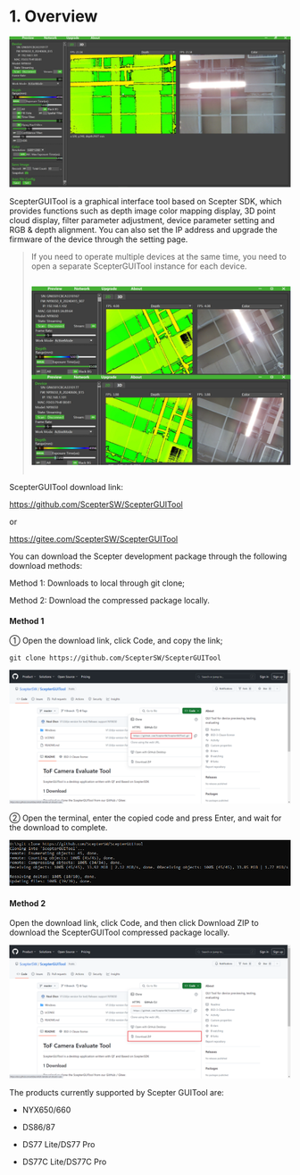 # 1. Overview

![ScepterGUITool](../../zh-cn/ScepterGUITool/Overview-asserts/01.png)

ScepterGUITool is a graphical interface tool based on Scepter SDK, which provides functions such as depth image color mapping display, 3D point cloud display, filter parameter adjustment, device parameter setting and RGB & depth alignment. You can also set the IP address and upgrade the firmware of the device through the setting page.

> If you need to operate multiple devices at the same time, you need to open a separate ScepterGUITool instance for each device.
>
> <div class="center">
>
> ![Two GUI Open](<../../zh-cn/ScepterGUITool/Overview-asserts/02.png>)
>
> </div>

ScepterGUITool download link:

<https://github.com/ScepterSW/ScepterGUITool>

or

<https://gitee.com/ScepterSW/ScepterGUITool>

You can download the Scepter development package through the following download methods:

Method 1: Downloads to local through git clone;

Method 2: Download the compressed package locally.

<!-- tabs:start -->

#### **Method 1**

① Open the download link, click Code, and copy the link;

```
git clone https://github.com/ScepterSW/ScepterGUITool
```

![git clone http](<../../zh-cn/ScepterGUITool/Overview-asserts/03.png>)

② Open the terminal, enter the copied code and press Enter, and wait for the download to complete.

![git clone GUITool.png](<../../zh-cn/ScepterGUITool/Overview-asserts/04.png>)

#### **Method 2**

Open the download link, click Code, and then click Download ZIP to download the ScepterGUITool compressed package locally.

![GitHub GUITooL](<../../zh-cn/ScepterGUITool/Overview-asserts/05.png>)

<!-- tabs:end -->

The products currently supported by Scepter GUITool are:

- NYX650/660

- DS86/87

- DS77 Lite/DS77 Pro

- DS77C Lite/DS77C Pro

<style>
.center
{
  width: auto;
  display: table;
  margin-left: auto;
  margin-right: auto;
}
</style>
